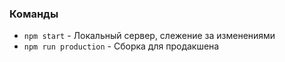 ### Команды ###

* `npm start` - Локальный сервер, cлежение за изменениями
* `npm run production` - Сборка для продакшена